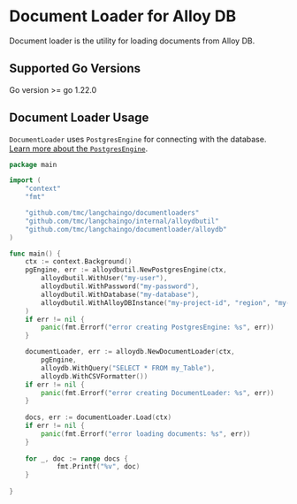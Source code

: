# Document Loader for Alloy DB 

Document loader is the utility for loading documents from Alloy DB.  

## Supported Go Versions

Go version >= go 1.22.0

## Document Loader Usage

`DocumentLoader` uses `PostgresEngine` for connecting with the database. [Learn more about the `PostgresEngine`](https://github.com/tmc/langchaingo/tree/main/internal/alloydbutil).

```go
package main

import (
	"context"
	"fmt"

	"github.com/tmc/langchaingo/documentloaders"
	"github.com/tmc/langchaingo/internal/alloydbutil"
	"github.com/tmc/langchaingo/documentloader/alloydb"
)

func main() {
	ctx := context.Background()
	pgEngine, err := alloydbutil.NewPostgresEngine(ctx,
		alloydbutil.WithUser("my-user"),
		alloydbutil.WithPassword("my-password"),
		alloydbutil.WithDatabase("my-database"),
		alloydbutil.WithAlloyDBInstance("my-project-id", "region", "my-cluster", "my-instance"),
	)
	if err != nil {
		panic(fmt.Errorf("error creating PostgresEngine: %s", err))
	}

	documentLoader, err := alloydb.NewDocumentLoader(ctx,
		pgEngine,
		alloydb.WithQuery("SELECT * FROM my_Table"),
		alloydb.WithCSVFormatter())
	if err != nil {
		panic(fmt.Errorf("error creating DocumentLoader: %s", err))
	}
	
	docs, err := documentLoader.Load(ctx)
	if err != nil {
		panic(fmt.Errorf("error loading documents: %s", err))
	}	
	
	for _, doc := range docs {
        	fmt.Printf("%v", doc)
	}
	
}
```

